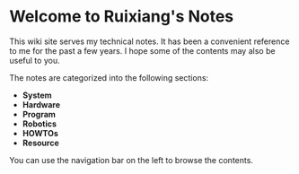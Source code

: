 # Welcome to Ruixiang's Notes

This wiki site serves my technical notes. It has been a convenient reference to me for the past a few years. I hope some of the contents may also be useful to you.

The notes are categorized into the following sections:

* **System**
* **Hardware**
* **Program**
* **Robotics**
* **HOWTOs**
* **Resource**

You can use the navigation bar on the left to browse the contents.